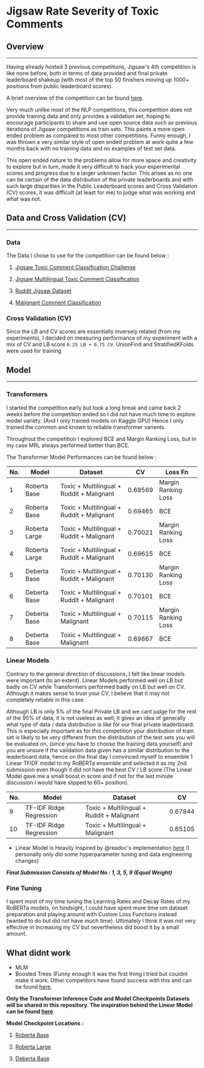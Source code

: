 # Jigsaw Rate Severity of Toxic Comments

## Overview

<hr/>

Having already hosted 3 previous competitions, Jigsaw's 4th competition is like none before, both in terms of data provided and final private leaderboard shakeup (with most of the top 50 finishers moving up 1000+ positions from public leaderboard scores).

A brief overview of the competition can be found [here](https://www.kaggle.com/c/jigsaw-toxic-severity-rating/overview).

Very much unlike most of the NLP competitions, this competition does not provide training data and only provides a validation set, hoping to encourage participants to share and use open source data such as previous iterations of Jigsaw competitions as train sets. This paints a more open ended problem as compared to most other competitions. Funny enough, I was thrown a very similar style of open ended problem at work quite a few months back with no training data and no examples of test set data.

This open ended nature to the problems allow for more space and creativity to explore but in turn, made it very difficult to track your experimental scores and progress due to a larger unknown factor. This arises as no one can be certain of the data distribution of the private leaderboards and with such large disparities in the Public Leaderboard scores and Cross Validation (CV) scores, it was difficult (at least for me) to judge what was working and what was not.


## Data and Cross Validation (CV)

<hr/>

### **Data**

The Data I chose to use for the competition can be found below :

   1. [Jigsaw Toxic Comment Classification Challenge](https://www.kaggle.com/julian3833/jigsaw-toxic-comment-classification-challenge)

   2. [Jigsaw Multilingual Toxic Comment Classification](https://www.kaggle.com/julian3833/jigsaw-multilingual-toxic-comment-classification?select=jigsaw-toxic-comment-train.csv)
   
   3. [Ruddit Jigsaw Dataset](https://www.kaggle.com/rajkumarl/ruddit-jigsaw-dataset)
   
   4. [Malignant Comment Classification](https://www.kaggle.com/surekharamireddy/malignant-comment-classification)

### **Cross Validation (CV)**

Since the LB and CV scores are essentially inversely related (from my experiments), I decided on measuring performance of my experiment with a mix of CV and LB score `0.25 LB + 0.75 CV`. UnionFind and StratifiedKFolds were used for training

## Model  

<hr/>

### **Transformers**

I started the competition early but took a long break and came back 2 weeks before the competition ended so I did not have much time to explore model variety. (And I only trained models on Kaggle GPU) Hence I only trained the common and known to reliable transformer varients. 

Throughout the competition I explored BCE and Margin Ranking Loss, but in my case MRL always performed better than BCE.

The Transformer Model Performances can be found below :

| No. | Model | Dataset | CV | Loss Fn |
|---|---|---|---|---|
| 1 | Roberta Base | Toxic + Multilingual + Ruddit + Malignant | 0.69569 | Margin Ranking Loss |
| 2 | Roberta Base | Toxic + Multilingual + Ruddit + Malignant | 0.69465 | BCE |
| 3 | Roberta Large | Toxic + Multilingual + Ruddit + Malignant | 0.70021 | Margin Ranking Loss |
| 4 | Roberta Large | Toxic + Multilingual + Ruddit + Malignant | 0.69615 | BCE |
| 5 | Deberta Base | Toxic + Multilingual + Ruddit + Malignant | 0.70130 | Margin Ranking Loss |
| 6 | Deberta Base | Toxic + Multilingual + Ruddit + Malignant | 0.70101 | BCE |
| 7 | Deberta Base | Toxic + Multilingual + Malignant | 0.70115 | Margin Ranking Loss |
| 8 | Deberta Base | Toxic + Multilingual + Malignant | 0.69867 | BCE |

### **Linear Models**

Contrary to the general direction of discussions, I felt like linear models were important (to an extent). Linear Models performed well on LB but badly on CV while Transformers performed badly on LB but well on CV. Although it makes sense to trust your CV, I believe that it may not completely reliable in this case.

Although LB is only 5% of the final Private LB and we cant judge for the rest of the 95% of data, it is not useless as well, it gives an idea of generally what type of data / data distribution is like for our final private leaderboard. This is especially important as for this competition your distribution of train set is likely to be very different from the distribution of the test sets you will be evaluated on, (since you have to choose the training data yourself) and you are unsure if the validation data given has a similar distribution to the leaderboard data, hence on the final day I convinced myself to ensemble 1 Linear TFIDF model to my RoBERTa ensemble and selected it as my 2nd submission even though it did not have the best CV / LB score (The Linear Model gave me a small boost in score and if not for the last minute discussion I would have slipped to 60+ position).


| No. | Model | Dataset | CV |
|---|---|---|---|
| 9 | TF-IDF Ridge Regression | Toxic + Multilingual + Ruddit + Malignant | 0.67844
| 10 | TF-IDF Ridge Regression | Toxic + Multilingual + Malignant | 0.65105

* Linear Model is Heavily Inspired by @readoc's implementation [here](https://www.kaggle.com/readoc/toxic-linear-model-pseudo-labelling-lb-0-864) (I personally only did some hyperparameter tuning and data engineering changes)

***Final Submission Consists of Model No : 1, 3, 5, 9 (Equal Weight)***

### **Fine Tuning**

I spent most of my time tuning the Learning Rates and Decay Rates of my RoBERTa models, on hindsight, I could have spent more time om dataset preparation and playing around with Custom Loss Functions instead (wanted to do but did not have much time). Ultimately I think it was not very effective in increasing my CV but nevertheless did boost it by a small amount.


## What didnt work 

- MLM
- Boosted Trees (Funny enough it was the first thing I tried but couldnt make it work. Other competitors have found success with this and can be found [here](https://www.kaggle.com/c/jigsaw-toxic-severity-rating/discussion/306074).

**Only the Transformer Inference Code and Model Checkpoints Datasets will be shared in this repository. The inspiration behind the Linear Model can be found [here](https://www.kaggle.com/readoc/toxic-linear-model-pseudo-labelling-lb-0-864)**

**Model Checkpoint Locations :**

1. [Roberta Base](https://www.kaggle.com/toxicmaze/jigsaw-toxicrudditmultilingual-roberta-ckpt)

2. [Roberta Large](https://www.kaggle.com/toxicmaze/robertal-lr-1e5-1e6)

3. [Deberta Base](https://www.kaggle.com/toxicmaze/jigsaw-deberta-base)






